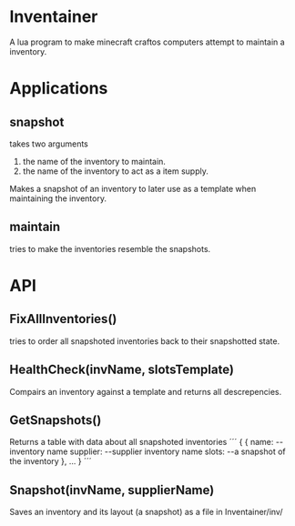 # Inventainer
A lua program to make minecraft craftos computers attempt to maintain a inventory.


# Applications
## snapshot
takes two arguments
1. the name of the inventory to maintain.
2. the name of the inventory to act as a item supply.

Makes a snapshot of an inventory to later use as a template when maintaining the inventory.

## maintain
tries to make the inventories resemble the snapshots.

# API

## FixAllInventories()
tries to order all snapshoted inventories back to their snapshotted state.

## HealthCheck(invName, slotsTemplate)
Compairs an inventory against a template and returns all descrepencies.

## GetSnapshots()
Returns a table with data about all snapshoted inventories
´´´
{
    {
        name: --inventory name
        supplier: --supplier inventory name
        slots: --a snapshot of the inventory
    },
    ...
}
´´´

## Snapshot(invName, supplierName)
Saves an inventory and its layout (a snapshot) as a file in Inventainer/inv/